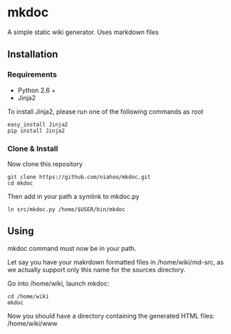 mkdoc
=====

A simple static wiki generator. Uses markdown files

Installation
------------

### Requirements

- Python 2.6 +
- Jinja2

To install Jinja2, please run one of the following commands as root

    easy_install Jinja2
    pip install Jinja2

### Clone & Install

Now clone this repository

    git clone https://github.com/niahoo/mkdoc.git
    cd mkdoc

Then add in your path a symlink to mkdoc.py

    ln src/mkdoc.py /home/$USER/bin/mkdoc

Using
-----

mkdoc command must now be in your path.

Let say you have your makrdown formatted files in /home/wiki/md-src,
as we actually support only this name for the sources directory.

Go into /home/wiki, launch mkdoc:

    cd /home/wiki
    mkdoc

Now you should have a directory containing the generated HTML files:
/home/wiki/www


